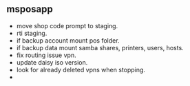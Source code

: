 msposapp
--------

- move shop code prompt to staging.
- rti staging.
- if backup account mount pos folder.
- if backup data mount samba shares, printers, users, hosts.
- fix routing issue vpn.
- update daisy iso version.
- look for already deleted vpns when stopping.
-  
